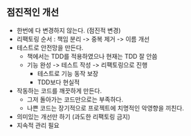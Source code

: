 ## 점진적인 개선

- 한번에 다 변경하지 않는다. (점진적 변경)
- 리팩토링 순서 : 책임 분리 -> 중복 제거 -> 이름 개선
- 테스트로 안전망을 만든다.
  - 책에서는 TDD를 적용하였으나 현재는 TDD 잘 안씀
  - 기능 완성 -> 테스트 작성 -> 리팩토링으로 진행
    - 테스트로 기능 동작 보장
    - TDD보다 현실적
- 작동하는 코드를 깨끗하게 만든다.
  - 그저 돌아가는 코드만으로는 부족하다.
  - 나쁜 코드는 장기적으로 프로젝트에 치명적인 악영향을 끼친다.
- 의미있는 개선만 하기 (과도한 리팩토링 금지)
- 지속적 관리 필요